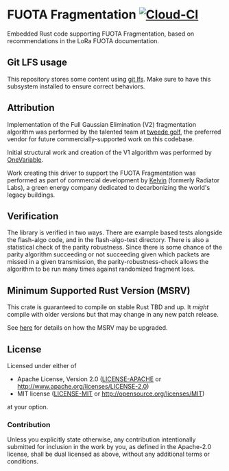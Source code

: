 # FUOTA Fragmentation [![Cloud-CI](https://github.com/Radiator-Labs/fuota-fragmentation-rs/actions/workflows/cloud-ci.yml/badge.svg)](https://github.com/Radiator-Labs/fuota-fragmentation-rs_fw/actions/workflows/cloud-ci.yml)

Embedded Rust code supporting FUOTA Fragmentation, based on recommendations in the LoRa FUOTA documentation.

## Git LFS usage

This repository stores some content using [git lfs](https://git-lfs.com). Make sure to have this subsystem installed to ensure correct behaviors.

## Attribution

Implementation of the Full Gaussian Elimination (V2) fragmentation algorithm was performed by
the talented team at [tweede golf](https://tweedegolf.nl/en), the preferred vendor for future commercially-supported work on this codebase.

Initial structural work and creation of the V1 algorithm was performed by [OneVariable](https://onevariable.com).

Work creating this driver to support the FUOTA Fragmentation was performed as part of commercial
development by [Kelvin](https://kel.vin/) (formerly Radiator Labs), a green energy company
dedicated to decarbonizing the world's legacy buildings.

## Verification

The library is verified in two ways. There are example based tests alongside the flash-algo code, and in the flash-algo-test directory. There is also a statistical check of the parity robustness. Since there is some chance of the parity algorithm succeeding or not succeeding given which packets are missed in a given transmission, the parity-robustness-check allows the algorithm to be run many times against randomized fragment loss.

## Minimum Supported Rust Version (MSRV)

This crate is guaranteed to compile on stable Rust TBD and up. It *might*
compile with older versions but that may change in any new patch release.

See [here](../docs/msrv.md) for details on how the MSRV may be upgraded.

## License

Licensed under either of

- Apache License, Version 2.0 ([LICENSE-APACHE](LICENSE-APACHE) or
  <http://www.apache.org/licenses/LICENSE-2.0>)
- MIT license ([LICENSE-MIT](LICENSE-MIT) or <http://opensource.org/licenses/MIT>)

at your option.

### Contribution

Unless you explicitly state otherwise, any contribution intentionally submitted
for inclusion in the work by you, as defined in the Apache-2.0 license, shall be
dual licensed as above, without any additional terms or conditions.
